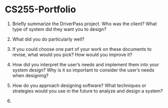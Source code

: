# CS255-Portfolio
1) Briefly summarize the DriverPass project. Who was the client? What type of system did they want you to design?
2) What did you do particularly well?
3) If you could choose one part of your work on these documents to revise, what would you pick? How would you improve it?
4) How did you interpret the user’s needs and implement them into your system design? Why is it so important to consider the user’s needs when designing?
5) How do you approach designing software? What techniques or strategies would you use in the future to analyze and design a system?

1)  
